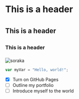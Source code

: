# This is a header <h1>
## This is a header <h2>
### This is a header <h3>

![soraka](https://prod.api.assets.riotgames.com/public/v1/asset/lol/14.5.1/CHAMPION_SKIN/16015/ICON)

``` javascript
var myVar = "Hello, world!";
```

- [x] Turn on GitHub Pages
- [ ] Outline my portfolio
- [ ] Introduce myself to the world
